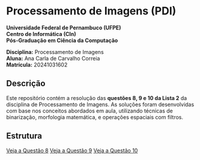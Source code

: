 # Processamento de Imagens (PDI)

**Universidade Federal de Pernambuco (UFPE)**  
**Centro de Informática (CIn)**  
**Pós-Graduação em Ciência da Computação**  

**Disciplina:** Processamento de Imagens  
**Aluna:** Ana Carla de Carvalho Correia  
**Matrícula:** 20241031602  

## Descrição

Este repositório contém a resolução das **questões 8, 9 e 10 da Lista 2** da disciplina de Processamento de Imagens. As soluções foram desenvolvidas com base nos conceitos abordados em aula, utilizando técnicas de binarização, morfologia matemática, e operações espaciais com filtros.

## Estrutura

[Veja a Questão 8](Questao8.ipynb)
[Veja a Questão 9](Questao9.ipynb)
[Veja a Questão 10](Questao10.ipynb)

